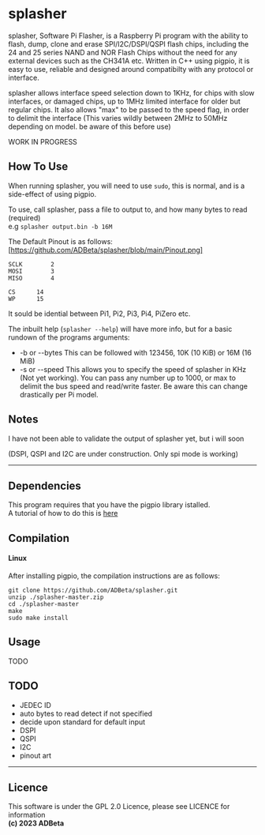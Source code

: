 ﻿# splasher

splasher, Software Pi Flasher, is a Raspberry Pi program with the ability to 
flash, dump, clone and erase SPI/I2C/DSPI/QSPI flash chips, including the 24 and
25 series NAND and NOR Flash Chips without the need for any external devices
such as the CH341A etc. Written in C++ using pigpio, it is easy to use,
reliable and designed around compatibilty with any protocol or interface.

splasher allows interface speed selection down to 1KHz, for chips with slow
interfaces, or damaged chips, up to 1MHz limited interface for older but regular 
chips. It also allows "max" to be passed to the speed flag, in order to delimit
the interface (This varies wildly between 2MHz to 50MHz depending on model. be
aware of this before use)

WORK IN PROGRESS

## How To Use
When running splasher, you will need to use `sudo`, this is normal, and is a
side-effect of using pigpio.

To use, call splasher, pass a file to output to, and how many bytes to read (required)  
e.g `splasher output.bin -b 16M`  

The Default Pinout is as follows:
[https://github.com/ADBeta/splasher/blob/main/Pinout.png]

```
SCLK		2
MOSI		3
MISO		4

CS		14
WP		15
```

It sould be idential between Pi1, Pi2, Pi3, Pi4, PiZero etc.


The inbuilt help (`splasher --help`) will have more info, but for a basic 
rundown of the programs arguments:  
* -b or --bytes		This can be followed with 123456, 10K (10 KiB) or 16M (16 MiB)
* -s or --speed		This allows you to specify the speed of splasher in KHz 
(Not yet working). You can pass any number up to 1000, or max to delimit the bus
speed and read/write faster. Be aware this can change drastically per Pi model.

## Notes
I have not been able to validate the output of splasher yet, but i will soon

(DSPI, QSPI and I2C are under construction. Only spi mode is working)

----
## Dependencies
This program requires that you have the pigpio library istalled.  
A tutorial of how to do this is [here](https://abyz.me.uk/rpi/pigpio/download.html)

## Compilation
#### Linux
After installing pigpio, the compilation instructions are as follows:  
```
git clone https://github.com/ADBeta/splasher.git
unzip ./splasher-master.zip
cd ./splasher-master
make
sudo make install
```

## Usage
TODO

## TODO
* JEDEC ID
* auto bytes to read detect if not specified
* decide upon standard for default input
* DSPI
* QSPI
* I2C
* pinout art

----
## Licence
This software is under the GPL 2.0 Licence, please see LICENCE for information  
<b>(c) 2023 ADBeta </b>
